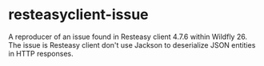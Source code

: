 # resteasyclient-issue

A reproducer of an issue found in Resteasy client 4.7.6 within Wildfly 26. 
The issue is Resteasy client don't use Jackson to deserialize JSON entities in HTTP responses.
